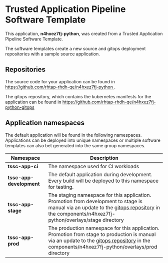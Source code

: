 # Trusted Application Pipeline Software Template

This application, **n4hxez7fj-python**, was created from a Trusted Application Pipeline Software Template.

The software templates create a new source and gitops deployment repositories with a sample source application. 

## Repositories

The source code for your application can be found in [https://github.com/rhtap-rhdh-qe/n4hxez7fj-python ](https://github.com/rhtap-rhdh-qe/n4hxez7fj-python ).
 
The gitops repository, which contains the kubernetes manifests for the application can be found in 
[https://github.com/rhtap-rhdh-qe/n4hxez7fj-python-gitops ](https://github.com/rhtap-rhdh-qe/n4hxez7fj-python-gitops ) 

## Application namespaces 

The default application will be found in the following namespaces. Applications can be deployed into unique namespaces or multiple software templates can also bet generated into the same group namespaces.  

|  Namespace   |  Description   |  
| -------- | -------- |
| **tssc-app-ci** | The namespace used for CI workloads |
| **tssc-app-development** | The default application during development. Every build will be deployed to this namespace for testing. |
| **tssc-app-stage** | The staging namespace for this application. Promotion from development to stage is manual via an update to the [gitops repository](https://github.com/rhtap-rhdh-qe/n4hxez7fj-python-gitops ) in the components/n4hxez7fj-python/overlays/stage directory |
| **tssc-app-prod** | The production namespace for this application. Promotion from stage to production is manual via an update to the [gitops repository](https://github.com/rhtap-rhdh-qe/n4hxez7fj-python-gitops ) in the components/n4hxez7fj-python/overlays/prod directory |